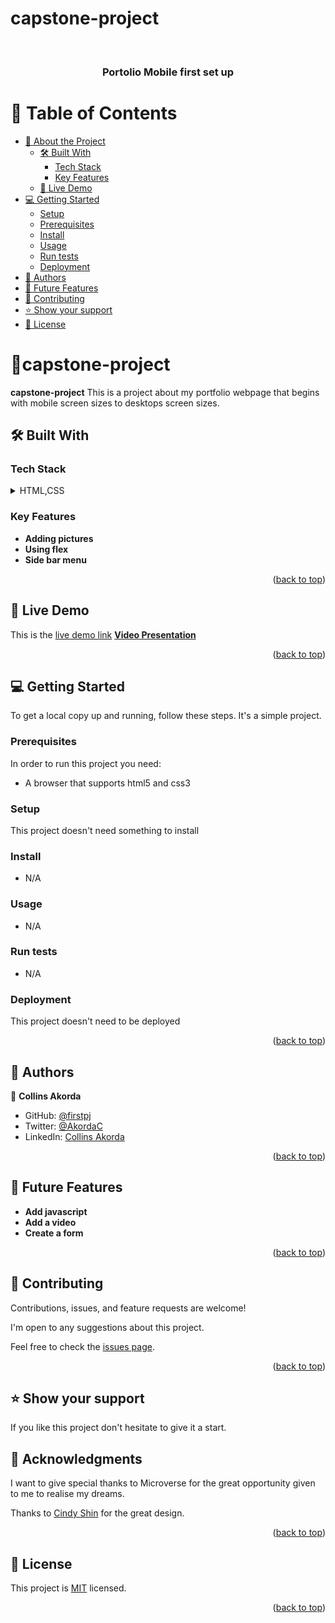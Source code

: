 # capstone-project
<a name="readme-top"></a>

<div align="center">
  
  <br/>
  <h3><b>Portolio Mobile first set up</b></h3>

</div>

# 📗 Table of Contents

- [📖 About the Project](#about-project)
  - [🛠 Built With](#built-with)
    - [Tech Stack](#tech-stack)
    - [Key Features](#key-features)
  - [🚀 Live Demo](#live-demo)
- [💻 Getting Started](#getting-started)
  - [Setup](#setup)
  - [Prerequisites](#prerequisites)
  - [Install](#install)
  - [Usage](#usage)
  - [Run tests](#run-tests)
  - [Deployment](#triangular_flag_on_post-deployment)
- [👥 Authors](#authors)
- [🔭 Future Features](#future-features)
- [🤝 Contributing](#contributing)
- [⭐️ Show your support](#support)
- [📝 License](#license)

<!-- PROJECT DESCRIPTION -->

# 📖capstone-project <a name="about-project"></a>


**capstone-project** This is a project about my portfolio webpage that begins with mobile screen sizes to desktops screen sizes.

## 🛠 Built With <a name="built-with"></a>

### Tech Stack <a name="tech-stack"></a>

<details>
  <summary>HTML,CSS</summary>
  <summary>Linters</summary>
  <summary>Github</summary>
</details>


### Key Features <a name="key-features"></a>

- **Adding pictures**
- **Using flex**
- **Side bar menu**

<p align="right">(<a href="#readme-top">back to top</a>)</p>

## 🚀 Live Demo <a name="live-demo"></a>

This is the [live demo link](https://firstpj.github.io/capstone-project/)
 **[Video Presentation](https://www.loom.com/share/a6cf61fe03ec49d7b36bfeaacece8bac)**

<p align="right">(<a href="#readme-top">back to top</a>)</p>


## 💻 Getting Started <a name="getting-started"></a>

To get a local copy up and running, follow these steps. It's a simple project.

### Prerequisites
In order to run this project you need:

- A browser that supports html5 and css3

### Setup

This project doesn't need something to install

### Install

- N/A

### Usage

- N/A

### Run tests

- N/A

### Deployment

This project doesn't need to be deployed

<p align="right">(<a href="#readme-top">back to top</a>)</p>

## 👥 Authors <a name="authors"></a>

👤 **Collins Akorda**
    
- GitHub: [@firstpj](https://github.com/firstpj)
- Twitter: [@AkordaC](https://twitter.com/AkordaC)
- LinkedIn: [Collins Akorda](https://www.linkedin.com/in/collins-akorda-bb46b2232/)

<p align="right">(<a href="#readme-top">back to top</a>)</p>

## 🔭 Future Features <a name="future-features"></a>

- **Add javascript**
- **Add a video**
- **Create a form**

<p align="right">(<a href="#readme-top">back to top</a>)</p>

## 🤝 Contributing <a name="contributing"></a>

Contributions, issues, and feature requests are welcome!

I'm open to any suggestions about this project.

Feel free to check the [issues page](../../issues/).


<p align="right">(<a href="#readme-top">back to top</a>)</p>

<!-- SUPPORT -->

## ⭐️ Show your support <a name="support"></a>

If you like this project don't hesitate to give it a start. 

<!-- ACKNOWLEDGEMENTS -->

## 🙏 Acknowledgments <a name="acknowledgements"></a>

I want to give special thanks to Microverse for the great opportunity given to me to realise my dreams.

Thanks to [Cindy Shin](https://www.behance.net/adagio07) for the great design.

<p align="right">(<a href="#readme-top">back to top</a>)</p>

## 📝 License <a name="license"></a>

This project is [MIT](./LICENSE.md) licensed.

<p align="right">(<a href="#readme-top">back to top</a>)</p>
